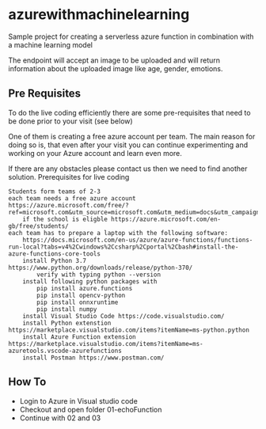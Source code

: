 # azurewithmachinelearning
Sample project for creating a serverless azure function in combination with a machine learning model

The endpoint will accept an image to be uploaded and will return information about the uploaded image like age, gender, emotions.

## Pre Requisites

To do the live coding efficiently there are some pre-requisites that need to be done prior to your visit (see below)

One of them is creating a free azure account per team. The main reason for doing so is, that even after your visit you can continue experimenting and working on your Azure account and learn even more. 

If there are any obstacles please contact us then we need to find another solution.
Prerequisites for live coding

    Students form teams of 2-3
    each team needs a free azure account https://azure.microsoft.com/free/?ref=microsoft.com&utm_source=microsoft.com&utm_medium=docs&utm_campaign=visualstudio
        if the school is eligble https://azure.microsoft.com/en-gb/free/students/
    each team has to prepare a laptop with the following software:
        https://docs.microsoft.com/en-us/azure/azure-functions/functions-run-local?tabs=v4%2Cwindows%2Ccsharp%2Cportal%2Cbash#install-the-azure-functions-core-tools
        install Python 3.7 https://www.python.org/downloads/release/python-370/
            verify with typing python --version
        install following python packages with
            pip install azure.functions 
            pip install opencv-python
            pip install onnxruntime
            pip install numpy
        install Visual Studio Code https://code.visualstudio.com/
        install Python extenstion https://marketplace.visualstudio.com/items?itemName=ms-python.python
        install Azure Function extension https://marketplace.visualstudio.com/items?itemName=ms-azuretools.vscode-azurefunctions 
        install Postman https://www.postman.com/

## How To

+ Login to Azure in Visual studio code
+ Checkout and open folder 01-echoFunction
+ Continue with 02 and 03


